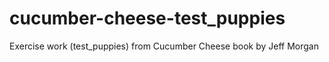 cucumber-cheese-test_puppies
============================

Exercise work (test_puppies) from Cucumber Cheese book by Jeff Morgan
